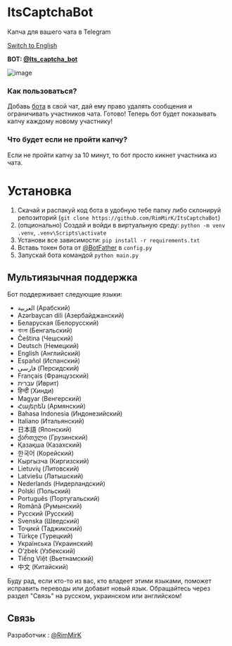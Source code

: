 # ItsCaptchaBot  
Капча для вашего чата в Telegram

[Switch to English](README.md)

**BOT: [@Its_captcha_bot](https://t.me/Its_captcha_bot)**

![image](https://github.com/user-attachments/assets/bb5f821c-d14b-4cbf-94e7-ef3360dae172)

### Как пользоваться?  
Добавь [бота](https://t.me/Its_captcha_bot) в свой чат, дай ему право удалять сообщения и ограничивать участников чата. Готово! Теперь бот будет показывать капчу каждому новому участнику!

### Что будет если не пройти капчу?  
Если не пройти капчу за 10 минут, то бот просто кикнет участника из чата.

# Установка
1. Скачай и распакуй код бота в удобную тебе папку либо склонируй репозиторий (`git clone https://github.com/RimMirK/ItsCaptchaBot`)
2. (опционально) Создай и войди в виртуальную среду: `python -m venv .venv`, `.venv\Scripts\activate`
3. Установи все зависимости: `pip install -r requirements.txt`
4. Вставь токен бота от [@BotFather](https://t.me/BotFather) в `config.py`
5. Запускай бота командой `python main.py`

## Мультиязычная поддержка  
Бот поддерживает следующие языки:

- <span dir="ltr">العربية</span> (Арабский)
- Azərbaycan dili (Азербайджанский)
- Беларуская (Белорусский)
- বাংলা (Бенгальский)
- Čeština (Чешский)
- Deutsch (Немецкий)
- English (Английский)
- Español (Испанский)
- <span dir="ltr">فارسی</span> (Персидский)
- Français (Французский)
- <span dir="ltr">עברית</span> (Иврит)
- हिन्दी (Хинди)
- Magyar (Венгерский)
- Հայերեն (Армянский)
- Bahasa Indonesia (Индонезийский)
- Italiano (Итальянский)
- 日本語 (Японский)
- ქართული (Грузинский)
- Қазақша (Казахский)
- 한국어 (Корейский)
- Кыргызча (Киргизский)
- Lietuvių (Литовский)
- Latviešu (Латышский)
- Nederlands (Нидерландский)
- Polski (Польский)
- Português (Португальский)
- Română (Румынский)
- Русский (Русский)
- Svenska (Шведский)
- Тоҷикӣ (Таджикский)
- Türkçe (Турецкий)
- Українська (Украинский)
- O‘zbek (Узбекский)
- Tiếng Việt (Вьетнамский)
- 中文 (Китайский)

Буду рад, если кто-то из вас, кто владеет этими языками, поможет исправить переводы или добавит новый язык. Обращайтесь через раздел "Связь" на русском, украинском или английском!

## Связь  
Разработчик : [@RimMirK](https://t.me/RimMirK)
